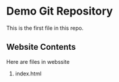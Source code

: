 # Demo Git Repository

This is the first file in this repo.

## Website Contents

Here are files in webssite

1. index.html